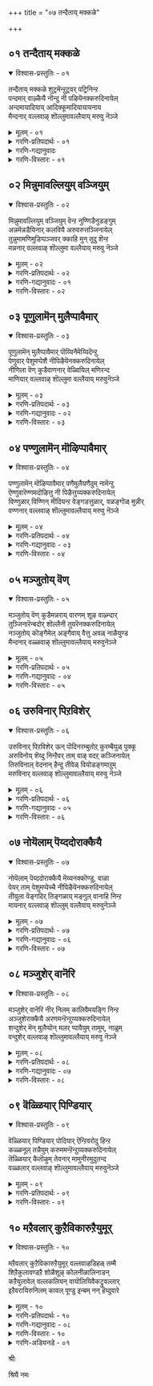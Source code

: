 +++
title = "०७ तन्दैताय् मक्कळे"

+++


## ०१ तन्दैताय् मक्कळे

<details open><summary>विश्वास-प्रस्तुतिः - ०१</summary>

तन्दैताय् मक्कळे शुट्रमॆन्ऱुट्रवर् पट्रिनिन्ऱ  
पन्दमार् वाऴ्कैयै नॊन्दु नी पऴियॆनक्करुदिनायेल्  
अन्दमायादियाय् आदिक्कूमादियायायनाय  
मैन्दनार् वल्लवाऴ् शॊल्लुमावल्लैयाय् मरुवु नॆञ्जे
</details>

<details><summary>मूलम् - ०१</summary>

तन्दैताय् मक्कळे शुट्रमॆन्ऱुट्रवर् पट्रिनिन्ऱ  
पन्दमार् वाऴ्कैयै नॊन्दु नी पऴियॆनक्करुदिनायेल्  
अन्दमायादियाय् आदिक्कूमादियायायनाय  
मैन्दनार् वल्लवाऴ् शॊल्लुमावल्लैयाय् मरुवु नॆञ्जे
</details>

<details><summary>गरणि-प्रतिपदार्थः - ०१</summary>

तन्दैताय् मक्कळे=तन्दॆ तायि मक्कळु ऎम्बवरे, शुट्रम्=बन्धुगळु, ऎन्ऱु=ऎन्दु, उट्रु=निजवागि\(यथार्थवागि\), अवर्=अवरन्नु, पट्रि=हिडिदुकॊण्डु, निन्ऱ=इरुव, पन्दम् आर्=बन्धनदिन्द कूडिरुव, वाऴ्कैयै-बाळ्वॆयन्नु, नॊन्दु=अनुभविसि\(नॊन्दु\)दवनागि, नी=नीनु, पऴि=अपहास्य, ऎन=ऎन्दु, करुदिनाय् एल्=भाविसिदॆयादरॆ, अन्दम्=अन्तवू, आदि=आदियू, आय्=आगिरुववनू, आदिक्कूम्=आ आदिगू सह, आदि आय्=आदियागिरुववनू, आयन्=गोपालनू, आय=आदवनाद, मैन्दनार्=सर्वेश्वरनु\(सर्वशक्तनु\)नॆलसिरुव, वल्लवाऴ्=तिरुवल्लवाऴ् ऎम्ब क्षेत्रवन्नु, शॊल्लुम् आ=हेळु\(हॊगळु\) त्तिरुवन्तॆ, वल्लै आय्= सामर्थ्यवन्नु पडॆदु, मरुवु=समाधानवन्नु पडॆ, नॆञ्जे=मनस्से.
</details>

<details><summary>गरणि-गद्यानुवादः</summary>

तन्दॆतायि मक्कळे बन्धुगळु ऎम्बुदु वास्तववॆन्दु अवरन्नु अण्टिकॊण्डु इरुव बन्धनदिन्द कूडिरुव बाळ्वॆयन्नु अनुभविसि नॊन्दवनागि \(इदॆल्लवू\) हास्यास्पदवॆन्दु भाविसिरुवॆयादरॆ,

अन्तवू आदियू आगिरुववनू, आ आदिगू सह आदियागिरुववनू, गोपालनू आद सर्वेश्वरनु\(सर्वशक्तनु\) नॆलसिरुव तिरुवल्लवाऴ् ऎम्ब क्षेत्रवन्नु हेळुत्ता हॊगळुत्ता इरुवन्तॆ सामर्थ्यवन्नु पडॆदु नॆम्मदियागिरु, मनवे\!\(१\)
</details>


<details><summary>गरणि-विस्तारः - ०१</summary>


मनुष्यनागि तानु बाळुत्तिरुव परिसरवे सारवत्तादद्दॆम्दू, ऎल्ल रीतिय सुखवू आनन्दवू अदरिन्दले दॊरॆयुवुदॆन्दू भाविसुत्ता, हागॆये नडॆदुकॊळ्ळुवुदु सामान्यवादद्दु. “संसार”ऎन्द कूडले “तन्दॆ, तायि, मडदि,मक्कळु मत्तु इवरिगॆ सम्बन्धिसिद नॆण्टरु, इष्टरु”ऎम्ब भावनॆ बरुत्तदॆ. इवरॊडनॆ कूडिबाळुवुदे निजवाद बाळ्वॆयॆन्दू, इतररॆल्लरू संसारिगळागि बाळुव हागॆये तानू बाळबेकॆन्दू आशिसि, मनुष्यनु सुलभवागॊ बिडिसिकॊळ्ळलागद बन्धनदल्लि सिक्किबीळुत्तानॆ. मॊदमॊदलु यावुदु सुखकरवॆन्दु कण्डुबरुवुदो आ संसारवे बरबरुत्त भरिसलारद दुःखसङ्कटगळिगॆ ईडुमाडुवुदॆन्दु अनुभवदिन्द तिळिद बळिकवे, अम्नुष्यनिगॆ संसारद विषयदल्लि जुगुप्सॆ हुट्टुवुदु. अदॊन्दु अपहास्यक्कॆ तन्नन्नु गुरिमाडुव सङ्कोलॆये हेगादरू माडि अदरिन्द तानु बिडुगडॆ हॊन्दलेबेकु ऎम्ब तिळिवळिकॆयुण्टागुवुदु. हीगॆ सिद्धवाद मनस्सन्नु, आध्यात्मद कडॆगॆ वालिद मत्तु आत्मोन्नतिगॆ तक्कद्दाद मनस्सु ऎन्नबहुदु. इन्थ मनस्सुळ्ळवरिगॆ आऴ्वाररु ई पाशुरदल्लि तम्म हितनुडिगळन्नु नीडुत्तिद्दारॆ.

आऴ्वाररु हेळुत्तारॆ- ई संसारक्कू, ई जगत्तिगू इडिय सृष्टिगू मत्तु अदॆल्लदर अन्तक्कू कारणनादवनु भगवन्त. अवने ऎल्लबगॆय आदिगू आदियादवनु. अवनॊब्बनिगे आदियू इल्ल, अन्त्यवू इल्ल. हिन्दॆ गोपालनागि, अद्भुतलीलॆयन्नु तोरिसिदवनू अवने. सर्वशक्तनाद, सर्वेश्वरनाद, परमपुरुषनू अवने. “तिरुवल्ल वाऴ्\(श्रीदेविय वल्लभनु नॆलसिरुव क्षेत्र\)मुन्ताद दिव्यक्षेत्रगळल्लि दिव्यसुन्दरनाद अर्चावतरैयागि अवने नॆलसिद्दानॆ. मनस्से, आ परमपुरुषनन्नू अवनु नॆलसिरुव क्षेत्रवन्नू ऎडॆबिडदॆ स्मरिसिकॊळ्ळुत्ता, नॆम्मदियागु. इदरिन्द निनगॆ संसारबन्धनवॆम्बुदु तानागि बिट्टुहोगुवुदु.

ई तिरुमॊऴियॆल्ल “तिरुवल्लवाऴ्” क्षेत्रद वर्णनॆगॆ मीसलु.
</details>


## ०२ मिन्नुमावल्लियुम् वञ्जियुम्

<details open><summary>विश्वास-प्रस्तुतिः - ०२</summary>

मिन्नुमावल्लियुम् वञ्जियुम् वॆन्ऱ नुण्णिडैनुडङ्गुम्  
अन्नमॆन्नडैयिनार् कलवियै अरुवरुत्तञ्जिनायेल्  
तुन्नुमामणिमुडिप्पञ्जवर् क्काहि मुन् तूदु शॆन्ऱ  
मन्ननार् वल्लवाऴ् शॊल्लुमा वल्लैयाय् मरुवु नॆञ्जे
</details>

<details><summary>मूलम् - ०२</summary>

मिन्नुमावल्लियुम् वञ्जियुम् वॆन्ऱ नुण्णिडैनुडङ्गुम्  
अन्नमॆन्नडैयिनार् कलवियै अरुवरुत्तञ्जिनायेल्  
तुन्नुमामणिमुडिप्पञ्जवर् क्काहि मुन् तूदु शॆन्ऱ  
मन्ननार् वल्लवाऴ् शॊल्लुमा वल्लैयाय् मरुवु नॆञ्जे
</details>

<details><summary>गरणि-प्रतिपदार्थः - ०२</summary>

मिन्नुम्=मिञ्चन्नू, मा=सुन्दरवाद, वल्लियुम्=बळ्ळियन्नू, वञ्जियुम्=बॆत्तवन्नू, वॆन्ऱ=जयिसुवन्थ, नुण्=सूक्ष्णवाद, इडै=नडुवु, नुडङ्गुम्=बळुकुवन्थ, अन्नम्=हंसद, मॆल् नडैयिनार्=मृदुवाद नडगॆयुळ्ळवर, कलवियै=कूडिकॆयन्नु, अरुवरुत्तु=बेसरपट्टु, अञ्जिनाय् एल्=अञ्जुवॆयादरॆ\(अञ्जिरुवॆयादरॆ\), तुन्नुम्=दट्टवागि हुदुगिरुव\(तुम्बिरुव\), मामणि=श्रेष्ठवाद रत्नगळ, मुडि=किरीटगळ, पञ्जवर् क्कु आहि=पाण्डवरिगॆ सहायकनागि, मुन्=हिन्दॆ ऒन्दु कालदल्लि, तूदु शॆन्ऱ=दौत्यवन्नु नडसिद,मन्ननार्=ऒडॆयनु नॆलसिरुव, वल्लवाऴ्=तिरुवल्लवाऴ् क्षेत्रवन्नु, शॊल्लुम्=हेळुवन्थ, वल्लै आय्=समर्थनागि, मरुवु=नॆल्लदिगॊळ्ळु, नॆञ्जे=मनस्से.
</details>

<details><summary>गरणि-गद्यानुवादः - ०१</summary>

मनस्से, मिञ्चन्नू सुन्दरवाद बळ्ळियन्नू बॆत्तवन्नू जयिसुवन्थ सूक्ष्णवाद नडुवु बळुकुवन्थ, हंसद मृदुवाद नडगॆयुळ्ळवर कूडिकॆयन्नु बेसरपट्टु अञ्जिरुवॆयादरॆ, दट्टवागि हुदुगि तुम्बिरुव श्रेष्ठवाद रत्नगळ किरीटगळ पाण्डवरिगॆ सहायकनागि हिन्दॆऒन्दु कालदल्लि, दौत्यवन्नु नडसिद ऒडॆयनु नॆलसिरुव तिरुवल्लवाऴ् क्षेत्रवन्नु हेळुवन्थ समर्थनागि नॆम्मदिगॊळ्ळु.\(२\)
</details>

<details><summary>गरणि-विस्तारः - ०२</summary>

हिन्दिन पाशुरदल्लि संसारद दुःखसङ्कटगळ विषयवन्नु ऎत्तिकॊळ्ळलायितु.

अदक्कॆ मूलवे स्त्रीयॆन्दू, अवळ मै सॊबगिन, नडगॆय वैयारद आकर्षणॆगळिगॆ ऒळगागुवुदरिन्दले मनुष्यनु संसारद कष्टदुःखगळल्लि सिक्किकॊळ्ळुत्तानॆन्दू, अदरल्लि जुगुप्सॆ हुट्टुववरॆगॆ भगवन्तन कडॆगॆ मनस्सु वालुवुदु सुलभवल्लवॆन्दू ई पाशुरदल्लि हेळलागिदॆ.

आऴ्वाररु हेळुत्तारॆ- मनस्से, निनगॆ बळुकुव नडुविन हंसनडगॆय सुन्दरियरॊडनॆ कलॆयुविकॆयिन्द बेसरबन्दिदॆये? अञ्जिकॆयन्नु अदु अञ्जिकॆयन्नु तन्दिदॆये? हागादल्लि नीनु तिरुवल्लवाऴ् मुन्ताद दिव्यस्थळगळल्लि नॆलसिरुव भगवन्तनन्नु, अवन दिव्याद्भुत चरित्रॆयन्नू, कल्याणगुणगळन्नू स्मरिसुत्ता नॆम्मदिगॊळ्ळु. इदे निनगॆ सन्दारद सङ्कोलॆयन्नु कडिदुहाकुवुदु. शाश्वतवाद सुखशान्तिगळु कैसेरुवुवु.

“काम”वन्नू जयिसुवुदु सुलभवल्लवॆन्दू अदक्कॆ भगवत्कृपॆ मुख्यवॆन्दू तिळिदवरु हेळुत्तारॆ. अदन्नु जयिसिद हॊरतु मनस्सु नॆम्मदिगॊळ्ळुवुदिल्ल. आद्दरिन्द यावुदु मॊदलु नडॆयबेकु? हॆण्णिन व्यामोहवन्नु अञ्जुवुदे, अदरल्लि बेसरगॊळ्ळुवुदे? अथवा, भगवन्तनन्नु कुरितु चिन्तिसलु यत्निसुवुदे? ई समस्यॆगॆ भगवन्तन चिन्तनॆये मॊदलु, अदे दिव्यौषधियॆम्बुदन्नु अर्थगर्भितवागि इल्लि हेळलागिदॆ ऎन्नबहुदे?
</details>


## ०३ पूणुलामॆन् मुलैप्पावैमार्

<details open><summary>विश्वास-प्रस्तुतिः - ०३</summary>

पूणुलामॆन् मुलैप्पावैमार् पॊय्यिनैमॆय्यिदॆन्ऱु  
पेणुवार् पेशुमप्पेशै नीपिऴैयॆनक्करुदिनायेल्  
नीणिला वॆण् कुडैवाणनार् वेळ्वियिल् मणिरन्द  
माणियार् वल्लवाऴ् शॊल्लुमा वल्लैयाय् मरुवुनॆञ्जे
</details>

<details><summary>मूलम् - ०३</summary>

पूणुलामॆन् मुलैप्पावैमार् पॊय्यिनैमॆय्यिदॆन्ऱु  
पेणुवार् पेशुमप्पेशै नीपिऴैयॆनक्करुदिनायेल्  
नीणिला वॆण् कुडैवाणनार् वेळ्वियिल् मणिरन्द  
माणियार् वल्लवाऴ् शॊल्लुमा वल्लैयाय् मरुवुनॆञ्जे
</details>

<details><summary>गरणि-प्रतिपदार्थः - ०३</summary>

पूण्=आभरणगळु, उलाम्=हरडिकॊण्डिरुव, मॆल्=कोमलवाद, मुलै=मॊलॆगळुळ्ळ, पावैमार्=हॆण्णुगळ, पॊय्यिनै=असत्यवन्नु, वञ्चनॆयन्नु, मॆय् इदु=सत्यवे इदु, ऎन्ऱु=ऎन्दु, पेणुवार्=नम्बि आदरिसुववरु,पेशुम्=आडुव, अप्पॆशै=आ मातुगळन्नॆल्ला

नी=नीनु, पिऴै=तप्पु, ऎन=ऎन्दु, करुदिनाय् एल्=भाविसिदॆयादरॆ\(भाविसुवॆयादरॆ\), नीळ्=विस्तारवाद, निला=बॆळदिङ्गळिन, वॆण् कुडै=बिळिगॊडॆय, वाणनार्=महनीयनादवन, महापुरुषनादवन, वेळ्वियिल्=यज्ञदल्लि, मण्=नॆलवन्नु, इरन्द=याचिसिद, माणीयार्=ब्रह्मचारिय, वल्लवाऴ्=तिरुवल्लवाऴ् क्षेत्रवन्नु कुरितु, शॊल्लुम्=हेळुवुदक्कॆ\(हेळुवन्थ\), वल्लै आय्=समर्थनागि, मरुवु=नॆल्लदियागिरु, नॆञ्जे=मनस्से.
</details>

<details><summary>गरणि-गद्यानुवादः - ०२</summary>

आभरणगळु हरदिकॊण्डिरुव कोमलवाद मॊलॆगळुळ्ळ हॆण्णुगळ असत्यवन्नु\(वञ्चनॆयन्नु\)सत्यवे इदु ऎन्दु नम्बि आदरिसुववरु आडुव आ मातुगळन्नॆल्ला नीनु तप्पु ऎन्दु भाविसुवॆ\(तिळिदुकॊळ्ळुवॆ\)यादरॆ, विस्तारवाद बॆळदिङ्गळिन बिळिगॊडॆय महापुरुषन यज्ञदल्लि नॆलवन्नु याचिसिद ब्रह्मचारिय तिरुवल्लवाऴ् क्षेत्रवन्नु कुरितु हेळुवन्थ समर्थनागि नॆम्मदियागिरु मनस्से.\(३\)
</details>

<details><summary>गरणि-विस्तारः - ०३</summary>

आऴ्वाररु हेळुत्तारॆ- मनस्से, आभरणगळिन्द अलङ्कृतवागिरुव कोमलवाद मॊलॆगळुळ्ळ सुन्दर युवतियर कपट वञ्चनॆगळन्नॆल्ला\(अवुगळॆल्लवू असत्यवे आदरू सह\) शुद्धवाद सत्यवॆन्दु नम्बुववरु इद्दारॆ. अदन्नु आदरिसुत्तारॆ, आशिसुत्तारॆ, अदरन्तॆ नडॆदुकॊळ्ळुत्तारॆ. अवरु आडुवुदु माडुवुदु तप्पु ऎम्बुदु आ जनरिगॆ अरिवागुवुदिल्ल. इदक्कॆ कारण अवर इन्द्रियचापल्यवे\! विषयलोलुपतॆये\!मनस्से, अवर मातुगळॆल्ल तप्पु, अवु सत्यक्कॆ दूरवादवु ऎन्दु निनगॆ मनवरिकॆयायितॆन्दरॆ, नीनु भगवच्चिन्तनॆगॆ अर्हनागुत्ती. महादानि ऎनिसिद बलिचक्रवर्तिय यज्ञशालॆयल्लि मूरडि नॆलवन्नु दानवागि बेडिद महावटुवागि रूपगॊण्ड भगवन्तनु नॆलसिरुव तिरुवल्लवाऴ् क्षेत्रवन्नु कुरितु ऎडॆबिडदॆ चिन्तिसलु समर्थनागुवॆ. हागॆ चिन्तिसुत्ता नीनु नॆम्मदि पडॆ. निनगॆ शाश्वतवाद शान्ति दॊरॆयुवुदु.
</details>


## ०४ पण्णुलामॆन् मॊऴिप्पावैमार्

<details open><summary>विश्वास-प्रस्तुतिः - ०४</summary>

पण्णुलामॆन् मॊऴिप्पावैमार् पणैमुलैयणैदुम् नामॆन्ऱु  
ऎण्णुवारॆण्णमदॊऴित्तु नी पिऴैत्तुय्यक्करुदिनायेल्  
विण्णुळार् विण्णिन् मीदियन्ऱ वेङ्गडत्तुळार्, वळङ्गॊळ् मुन्नीर्  
वण्णनार् वल्लवाऴ् शॊल्लुमावल्लैयाय् मरुवु नॆञ्जे
</details>

<details><summary>मूलम् - ०४</summary>

पण्णुलामॆन् मॊऴिप्पावैमार् पणैमुलैयणैदुम् नामॆन्ऱु  
ऎण्णुवारॆण्णमदॊऴित्तु नी पिऴैत्तुय्यक्करुदिनायेल्  
विण्णुळार् विण्णिन् मीदियन्ऱ वेङ्गडत्तुळार्, वळङ्गॊळ् मुन्नीर्  
वण्णनार् वल्लवाऴ् शॊल्लुमावल्लैयाय् मरुवु नॆञ्जे
</details>

<details><summary>गरणि-प्रतिपदार्थः - ०४</summary>

पण्=गानमाधुर्यदिन्द , उलाम्=तुम्बि मॆरॆयुव, मॆल्=कोमलवाद, मॊऴि=मातनाडुव, पावैमार्=हॆण्णुगळ, पणै=गडुसाद, दप्पनाद, मुलै=मॊलॆगळन्नु, अणैदुम्=आलिङ्गिसोण, नाम् ऎन्ऱु=नावु ऎन्दु, ऎण्णुवार्=चिन्तिसुववर, ऎण्णम् अदु=योचनॆगळन्नु, ऒऴित्तु=नीगि, नी=नीनु, पिऴैत्तु=बदुकि, उय्य=उज्जीवनगॊळ्ळलु, करुदिनाय् एल्=आशिसुवॆयादरॆ, विण्णुळार्=देवतॆगळु, \(नित्यसूरिगळु\), विण्णिन् मीदु=गगनदल्लि \(परमपददल्लि\), इयन्ऱ=निन्तु स्तुतिसुव, वेङ्गडत्तु=तिरुमलॆयल्लि, उळार्=नॆलसिरुववनू, वळम् कॊळ्=सुन्दरवाद, मुन्नीर् वण्णनार्=कडलवण्णदवनू नॆलसिरुव, वल्लवाऴ्=तिरुवल्लवाऴ् क्षेत्रवन्नु कुरितु, शॊल्लुम्=हेळुवन्तॆ, वल्लैयाय्=बल्लवनागि, मरुवु=नॆल्लदिगॊळ्ळु, नॆञ्जे=मनस्से.
</details>

<details><summary>गरणि-गद्यानुवादः - ०३</summary>

गानमाधुर्यदिन्द तुम्बि बॆळगुव कोमलवाद मातन्नाडुव हॆण्णुगळ गडुसाद\(दप्पनाद\)मॊलॆगळन्नु नावु आलिङ्गिसोणवॆन्दु चिन्तिसुववर हागॆ योचनॆयन्नु नीगि, नीनु बदुकि उज्जीवनगॊळ्ळलु आशिसुवॆयादरॆ, देवतॆगळु\(नित्यसूरिगळु\)गगनदल्लि\(परमपददल्लि\) निन्तु स्तुतिसुव तिरुवॆङ्कटगिरियल्लि नॆलसिरुववनू सुन्दरवाद कडलवण्णदवनू नॆलसिरुव तिरुवल्लवाळ् क्षेत्रवन्नुकुरितु हेळुवन्तॆ\(हॊगळि हाडुवन्तॆ\) बल्लवनागि नॆम्मदियागिरु मनस्से.\(४\)
</details>

<details><summary>गरणि-विस्तारः - ०४</summary>

इन्द्रियगळन्नु प्रचोदिसुवन्थ कॆलसगळल्लिये तॊडगिरुवुदन्नू, इन्द्रियचापल्यवन्ने हॆच्चिसिकॊळ्ळुत्ता होगुवुदन्नू, “बदुकु” ऎनिसुवुदिल्ल.

अदु “बदुके” अल्ल. अदरिन्द बरुवुदु अधोगतिये\! ऎणिकॆयिल्लदष्टु पुनर्जन्मद पुनरावर्तनॆये\! दुःखसङ्कटगळे\!

ऎडॆबिडदॆ भगवच्चिन्तनॆयल्लि कालकळॆयुवुदे निजवाद “बदुकु”. मनुष्यनन्नु सांसारिक बन्धनदिन्द उद्धरिसुवुदु अदे. ई निजवाद बदुकन्नू, आत्मोद्धारवन्नू पडॆयलॆत्निसुवुदे मनुष्यन गुरियागबेकु.

आऴ्वाररु हेळुत्तारॆ- मनस्से, किवियन्नु सॆळॆयुव मधुरवाद कण्ठवुळ्ळ, कण्णन्नु सॆळॆयुव देह\(रूप\) सौन्दर्यादिगळन्नुळ्ळ यौवनवतियर आलिङ्गनदल्लिये कालकळॆयोणवॆन्दु आशिसुववरु बहळ मन्दि. अवरु नडसुवुदु निजवाद बदुकल्ल. नीनु अवर हागॆये योचिसुवुदन्नू नडॆयुवुदन्नू आ जाडन्नु अनुकरिसुवुदन्नू बिट्टुबिडु. निजवाद बाळ्वॆयल्लि निनगॆ आसक्तियिरुवुदादरॆ, ई जन्मदल्लि आत्मोद्धारगॊळ्ळबेकादरॆ, नीनु भगवन्तनन्नु आश्रयिसु. अवनन्नुकुरितु चिन्तिसु. देवतॆगळू नित्यसूरिगळू पूजिसुवन्थ तिरुवॆङ्कटनायकनन्नु, अवन दिव्यसुन्दररूपवन्नु हॊगळिहाडुवुदन्नु बल्लवनागु. इदरिन्द निन्न जीवन उत्तमगॊळ्ळुवुदु. नीनु उद्धरगॊळ्ळुवॆ.
</details>


## ०५ मञ्जुतोय् वॆण्

<details open><summary>विश्वास-प्रस्तुतिः - ०५</summary>

मञ्जुतोय् वॆण् कुडैमन्नराय् वारणम् शूऴ वाऴ्न्दार्  
तुञ्जिनारॆन्बदोर् शॊल्लैनी तुयरॆनक्करुदिनायेल्  
नञ्जुतोय् कॊङ्गैमेल् अङ्गैवाय् वैत्तु अवळ् नाळैयुण्ड  
मैन्दनार् वळ्ळवाऴ् शॊल्लुमावल्लैयाय् मरुवुनॆञ्जे
</details>

<details><summary>मूलम् - ०५</summary>

मञ्जुतोय् वॆण् कुडैमन्नराय् वारणम् शूऴ वाऴ्न्दार्  
तुञ्जिनारॆन्बदोर् शॊल्लैनी तुयरॆनक्करुदिनायेल्  
नञ्जुतोय् कॊङ्गैमेल् अङ्गैवाय् वैत्तु अवळ् नाळैयुण्ड  
मैन्दनार् वळ्ळवाऴ् शॊल्लुमावल्लैयाय् मरुवुनॆञ्जे
</details>

<details><summary>गरणि-प्रतिपदार्थः - ०५</summary>

वॆण् कुडि=बॆळ्गॊडॆय, मन्नर् आय्=चक्रवर्तियागि,

वारणम् शूऴ=आनॆयबलदिन्द सुत्तुवरिदु,वाऴ्न्दार्=बाळिदवरन्नु, तुञ्जिनार्=नाशपडिसिदरु\(दीर्घ निद्दॆ माडिसिदरु\), ऎन्बदु ओर् शॊल्लै=ऎम्ब ऒन्दुमातन्नु \(विषयवन्नु\), नी=नीनु, तुयर् ऎन=दुःखद सङ्गति ऎन्दु, करुदिनाय् एल्=योचिसिदॆयादरॆ, नञ्जुतोय्=विषदिन्द तुम्बिरुव, कॊङ्गैमेल्=मॊलॆगळ मेलॆ, अम् कै वाय् वैत्तु=सुन्दरवाद कैगळन्नू बायन्नू इट्टु, अवळ्=अवळ, नाळै=आयुस्सन्ने, उण्ड-नुङ्गिद, मैन्दनार्=स्वामि\(परमपुरुषन\)य,
</details>

<details><summary>गरणि-गद्यानुवादः - ०४</summary>

मनस्से, मोडगळु मुसुकुवन्थ बॆळ्गॊडॆय चक्रवर्तियागि, आनॆय बलदिन्द सुत्तुवरिदु बाळिदवरन्नु मडियिसिदनु ऎम्ब ऒन्दु विषयवन्नु नीनु दुःखदसङ्गति ऎन्दु भाविसिदॆयादरॆ, विषदिन्द तुम्बिरुव मॊलॆगळ मेलॆ सुन्दरवाद कैगळन्नू बायन्नू इट्टु अवळ आयुस्सन्ने उण्डुबिट्ट परमपुरुषन तिरुवल्लवाऴ् क्षेत्रवन्नु कुरितु हेळुव हागॆ समर्थनागि नॆम्मदिगॊळ्ळु.\(५\)
</details>

<details><summary>गरणि-विस्तारः - ०५</summary>

“मेघमण्डलवन्नु मुट्टुवष्टु उन्नतवाद विशालवद श्वेतचछत्रदडियल्लि मॆरॆयुत्तिद्द इडियभरतखण्डद चक्रवर्तियाद दुर्योधनननू अवन वंशवन्नॆल्ला कॊल्लिसिबिट्टनल्ल\! भगवन्तन ई कार्यसाधुवे?”ऎन्दु प्रश्निसुववरू इद्दारॆ. युक्तवाद ऒन्दु निदर्शनवन्नु इल्लि हेळबहुदु. श्रीकृष्णनु पाण्डवर पक्षपातियादरॆ, अवन अण्णने आद बलरामनु कौरवर पक्षपातियागिद्द. कालक्कॆ सरियागि बलरामनु अवर बॆम्बलिगनागि ऒदगिबरलिल्ल,अष्टॆ. ई बगॆय मनोभाववुळ्ळवरिगॆ आऴ्वाररु ई पाशुरद मूलक उत्तमवाद समाधानवन्नु हेळुत्तिद्दारॆ.

आऴ्वाररु हेळुत्तारॆ- मनस्से, “चक्राधिपतियाद दुर्योधननन्नू अवन वंशवन्नू कॊल्लिसि हाकबहुदे? इदु यावन्याय? इदॊन्दु व्यसनद सङ्गति”ऎन्दु नीनु भाविसुवॆया? आ परमपुरुषने हसुगूसागिद्दाग, कंसनिन्द प्रेरितळागि मोसगारिकॆयिन्द यशोदॆयन्तॆ सुन्दररूपवन्नु तळॆदु, मॊलॆगळल्लि विषवन्नु तुम्बिकॊण्डु, अवनन्नु कॊल्ललु बन्दवळु पूतनि. स्वामियु तन्न सुन्दरवाद पुट्टुकैगळिन्द अवळ मॊलॆगळन्नु सवरित्ता, अदक्कॆ बायिहच्चि विषद हालन्ने सविदु उण्डनल्लवे? अवळ कृत्रिमक्कागि अवळ प्राणवन्नु हीरिबिट्टद्दु अन्यायवे? ई विषयवन्नु नीनु योचिसि, अरितु, हॊगळि हाडबल्लॆयादरॆ, नीनु नॆम्मदिगॊळ्ळुत्ती. आ परमपुरुषने ईग तिरुवल्लवाळ् मुन्ताद दिव्यक्षेत्रगळल्लि नॆलसिद्दानॆ. अवनन्नू, अवनु नॆलसिरुव क्षेत्रगळन्नू कुरितु ऎडॆबिडदॆ चिन्तिसुत्ता नॆम्मदिगॊळ्ळु.

भगवन्तनिगॆ पक्षपातविल्ल. ऎल्लरू अवनिगॆ ऒन्दे. अवनन्नु आश्रयिसिद सज्जनरिगॆ अवनु परम कृपाळु. ऎल्लबगॆयल्लू स्वामियु अवरन्नु रक्षिसुत्तानॆ. अवनन्नुद्धरिसुत्तानॆ. यारु सत्यधर्मगळिगॆ विरोधिगळो, यारन्नु सन्मार्गक्कॆ तरलु साध्यविल्लवो अवरन्नु शिक्षिसदॆ बिडुवुदिल्ल. भगवन्तन कॆलसवे इदु-दुष्तशिक्षण, शिष्टरक्षण.
</details>


## ०६ उरुविनार् पिऱविशेर्

<details open><summary>विश्वास-प्रस्तुतिः - ०६</summary>

उरुविनार् पिऱविशेर् ऊन् पॊदिनरम्बुतोऱ् कुरम्बैयुळ् पुक्कू  
अरुविनोय् शॆय्दु निन्ऱैवर् ताम् वाऴ् वदऱ् कञ्जिनायेल्  
तिरुविनाल् वेदनान् हैन्दु तीवेळ् वियोडङ्गमाऱुम्  
मरुविनार् वल्लवाऴ् शॊल्लुमावल्लैयाय् मरुवु नॆञ्जे
</details>

<details><summary>मूलम् - ०६</summary>

उरुविनार् पिऱविशेर् ऊन् पॊदिनरम्बुतोऱ् कुरम्बैयुळ् पुक्कू  
अरुविनोय् शॆय्दु निन्ऱैवर् ताम् वाऴ् वदऱ् कञ्जिनायेल्  
तिरुविनाल् वेदनान् हैन्दु तीवेळ् वियोडङ्गमाऱुम्  
मरुविनार् वल्लवाऴ् शॊल्लुमावल्लैयाय् मरुवु नॆञ्जे
</details>

<details><summary>गरणि-प्रतिपदार्थः - ०६</summary>

उरुविन्=रूपदिन्द, आर्=तुम्बि सुन्दरवागि, पिऱविशेर्=स्वभावदिन्द कूडि\(हुट्टुगुणदिन्द कूडि\)

ऊन्=मांसदिन्दलू, पॊदि=हुदुगिरुव, नरम्बु=नरगळिन्दलू, तोल्=चर्मद हॊदिकॆयिन्दलू उळ्ळ, कुरुम्बै=\(स्थूल\)देहवन्नु, उळ् पुक्कू=ऒळहॊक्कू, अरुवि=रूपविल्लदॆये, नोय् शॆय्दु=यातनॆयन्नुण्टु माडि, निन्ऱ=इरुव ऐवर् ताम्=पञ्चेन्द्रियगळु, वाऴ् वदऱ्कु=बाळुवुदक्कॆ, अञ्जिनाय् एल्=अञ्जिदॆयादरॆ, तिरुविनाल्-श्रीकारदिन्द कूडिरुव, वेदम् नान्गु=नाल्कु वेदगळन्नु, ऐन्दु ती वेळ्वियोडु- ऐदु अग्निगळन्नू, यज्ञगळन्नू, अङ्गम् आऱुम्=आरु वेदाङ्गगळन्नू, मरुविनार्=ऒट्टुगूडिसुववर\(स्वामिय\), वल्लवाऴ्=तिरुवल्लवाऴ् क्षेत्रवन्नु , शॊल्लुम्=हेळुव हागॆ, वल्लै आय्=समर्थनागि, मरुवु=नॆल्लदिगॊळ्ळु, नॆञ्जे=मनस्से.
</details>

<details><summary>गरणि-गद्यानुवादः - ०५</summary>

मनस्से, रूपदिन्दलू ,स्वभावदिन्दलू \(हुट्टुगुणदिन्दलू कूडि\) मांसदिन्दलू, हुदुगिरुव नरगळिन्दलू, चर्मद हॊदिकॆयिन्दलू कूडिरुव देहवन्नु ऒळहॊक्कू रूपविल्लदन्तॆये यातनॆयन्नुण्टु माडुत्ता इरुव पञ्चेन्द्रियगळु \(अल्लि\)बाळुवुदक्कॆ अञ्जुवॆ\(अञ्जिदॆ\)यादरॆ, श्रीयिन्द कूडि नाल्कु वेदगळन्नू ऐदु अग्निगळन्नू, ऐदु यज्ञगळन्नू, आरु वेदाङ्गगळन्नू ऒट्टुगूडिसुववरु नॆलसिरुव तिरुवल्लवाळ् क्षेत्रवन्नु हेळुव हागॆ समर्थनागि नॆम्मदिगॊळ्ळु.\(६\)
</details>

<details><summary>गरणि-विस्तारः - ०६</summary>

आऴ्वाररु हेळुत्तारॆ- मनस्से, मानवनिगॆ ऎल्लर कण्णिगॆ काणिसुव देहविदॆ. अदु मांस,मज्जॆ,रक्त,नर,चर्मगळिन्द आगिदॆ. अदक्कॆ ऒन्दु रूपविदॆ. हुट्टुगुण स्वभावगळिवॆ. कण्णु,किवि,मूगु,नालिगॆ,चर्मवॆम्ब हॊर इन्द्रियगळिवॆ. इवुगळल्लदॆ रूपविल्लदन्तिरुव पञ्चेन्द्रियगळु मानव देहद ऒळहॊक्कू, अदन्नु विषयगळल्लि \(ऎन्दरॆ शब्द,स्पर्श,रूप,रस,गन्धगळॆम्ब इन्द्रियार्थगळल्लि\)तॊडगिसि, नाना बगॆय यातनॆगॆ चापल्यक्कॆ, ईडुमाडुत्तवॆ. मनुष्यनन्नु अधोगतिगॆ सॆळॆयतक्कवु इवे. ई अधोगतियन्नु तप्पिसिकॊळ्ळबेकादरॆ,

दयास्वरूपळे आगिरुव श्रीदेवियिन्द कूडिरुव परम पुरुषनन्नु आश्रयिसबेकु. अवने नाल्कुवेदगळन्नू ऐदु अग्निगळन्नू,ऐदु यज्ञगळन्नू, आरु वेदाङ्गगळन्नू ऒट्टुगूडिसिरुववनु. \(ज्ञान,कर्म,भक्तिगळन्नु ऒन्दुगूडिसिरुववनु\)अवनन्नू, अवनु नॆलसिरुव दिव्यक्षेत्रगळन्नू कुरितु हॊगळि हाडुवन्थ सामर्थ्यवन्नु पडॆदुको, इदरिन्द निनगॆ इन्द्रियगळिन्द बरबहुदाद बाधॆयू अञ्जिकॆयू तॊलगिहोगुवुदु. निनगॆ नॆम्मदि बरुवुदु.
</details>


## ०७ नोयॆलाम् पॆय्ददोराक्कैयै

<details open><summary>विश्वास-प्रस्तुतिः - ०७</summary>

नोयॆलाम् पॆय्ददोराक्कैयै मॆय्यनक्कॊण्डु, वाळा  
पेयर् ताम् पेशुमप्पेच्चै नीपिऴैयॆनक्करुदिनायेल्  
तीयुला वॆङ्गदिर् तिङ्गळाय् मङ्गुल् वानाहि निन्ऱ  
मायनार् वल्लवाऴ् शॊल्लुम् वल्लैयाय् मरुवुनॆञ्जे
</details>

<details><summary>मूलम् - ०७</summary>

नोयॆलाम् पॆय्ददोराक्कैयै मॆय्यनक्कॊण्डु, वाळा  
पेयर् ताम् पेशुमप्पेच्चै नीपिऴैयॆनक्करुदिनायेल्  
तीयुला वॆङ्गदिर् तिङ्गळाय् मङ्गुल् वानाहि निन्ऱ  
मायनार् वल्लवाऴ् शॊल्लुम् वल्लैयाय् मरुवुनॆञ्जे
</details>

<details><summary>गरणि-प्रतिपदार्थः - ०७</summary>

नोय्=यातनॆगळन्नु, ऎलाम्-ऎल्लवन्नू, पॆय्ददु=तुम्बिकॊण्डिरुव\(कट्टिकॊण्डिरुव\), ओर् आक्कैयै=ऒन्दु देहवन्नु, मॆय् ऎन=निजवादद्दॆन्दु, कॊण्डु=ऎणिसि, वाळा=मौनवागि\(अलक्ष्यदिन्द व्यर्थवागि\), पेयर् ताम्=अविवेकिगळु, पेशुम्=आडुव, पेच्चै=मातन्नु, नी=नीनु, पिऴै=तप्पु,सुळ्ळु, ऎन=ऎन्दु, करुदिनाय् एल्=भाविसिदॆयादरॆ, ती उलाम्=ज्वलिसुत्तिरुव, वॆम् कदिर्=सूर्यनू, तिङ्गळ्=चन्द्रनू,आय्-आगि, मङ्गुल्=मोडगळिरुव, वान् आहि=आकाशवागि, निन्ऱ-इरुव, मायनार्=आश्चर्यकारकन, वल्लवाऴ्=तिरुवल्लवाऴ् क्षेत्रवन्नु कुरितु, शॊल्लुम्=हेळुवन्तॆ\(हेळुव हागॆ\), वल्लै आय्=बल्लॆयागि, मरुवु=नॆल्लदिगॊळ्ळु, नॆञ्जे=मनस्से.
</details>

<details><summary>गरणि-गद्यानुवादः - ०६</summary>

मनस्से, यातनॆगळॆल्लवन्नू तुम्बिट्टुकॊण्डिरुवुदॊन्दु देहवन्नू निजवादद्दॆन्दु भाविसि, व्यर्थवागि अविवेकिगळु अलक्ष्यदिन्द आडुव मातुगळन्नु नीनु तप्पु\(सुळ्ळु\)ऎन्दु भाविसुवॆयादरॆ, प्रज्वलिसुव सूर्यनू चन्द्रनू आगि, मोडगळिरुव गगनवू आगिरुव आश्चर्यकारकन तिरुवल्लवाळ् क्षेत्रवन्नु कुरितु हेळुव हागॆ समर्थनागि नॆम्मदिगॊळ्ळु.\(७\)
</details>

<details><summary>गरणि-विस्तारः - ०७</summary>

आऴ्वाररु हेळुत्तारॆ- मनस्से, ई मानव देहक्कॆ कट्टिट्टद्दु दुःखसङ्कटगळे. अवन्नु तुम्बिट्टुकॊण्डे बरुत्तदॆ ई देह\! ई देह शाश्वतवादद्दल्ल. इदु यावाग बिद्दुहोगुवुदो हेळुवुदक्कागुवुदिल्ल. इन्थ अशाश्वतवाद देहवन्ने शाश्वतवॆन्दू, इदर सुखभोगगळे निजवॆन्दू तिळिदु जीवन नडसुववरु अविवेकिगळु. अवर मातुगळॆल्लवू असड्डॆउअ मातुगळु. मनस्से, नीनु अवर मातुगळिगॆ किविगॊडबारदु. अवुगळॆल्ल तप्पुमातुगळु ऎन्दु नीनु तिळियुवॆयादरॆ, आध्यात्मिक जीवनदल्लि तॊदगलु नीनु समर्थनागुवॆ. प्रज्वलिसुव सूयनागि, बॆळगुव चन्द्रनागि आ सूर्यचन्द्ररू मोडगळू सञ्चरिसुव गगनवू तानागि आश्चर्यकारकनाद भगवन्तनन्नू मत्तु अवनु नॆलसिरुव तिरुवल्लवाळ् मुन्ताद दिव्यक्षेत्रगळन्नू कुरितु हॊगळि हाडबल्ल समर्थनागि नॆम्मदियागिरु. इदरिन्दले निन्न उद्धार.
</details>


## ०८ मञ्जुशेर् वानॆरि

<details open><summary>विश्वास-प्रस्तुतिः - ०८</summary>

मञ्जुशेर् वानॆरि नीर् निलम् कालिवैमयङ्गि निन्ऱ  
अञ्जुशेराक्कैयै अरणमन्ऱॆन्ऱुय्यक्करुदिनायेल्  
शन्दुशेर् मॆन् मुलैप्पॊन् मलर् प्पावैयुम् तामुम्, नाळुम्  
वन्दुशेर् वल्लवाऴ् शॊल्लुमावल्लैयाय् मरुवु नॆञ्जे
</details>

<details><summary>मूलम् - ०८</summary>

मञ्जुशेर् वानॆरि नीर् निलम् कालिवैमयङ्गि निन्ऱ  
अञ्जुशेराक्कैयै अरणमन्ऱॆन्ऱुय्यक्करुदिनायेल्  
शन्दुशेर् मॆन् मुलैप्पॊन् मलर् प्पावैयुम् तामुम्, नाळुम्  
वन्दुशेर् वल्लवाऴ् शॊल्लुमावल्लैयाय् मरुवु नॆञ्जे
</details>

<details><summary>गरणि-प्रतिपदार्थः - ०८</summary>

मञ्जुशेर्=मोडगळु कूडुव, वान्=बानु, ऎरि=बॆङ्कि, नीर्=नीरु, निलम्=नॆल, काल्, गाळि, इवै-इवुगळु, मय~घ्गि निन्ऱ=भ्रमिसि सेरिकॊण्डिरुव, अञ्जुशेर्=अञ्जिकॆयिन्द कूडिरुव, आक्कैयै=देहवन्नु, अरणम्=\(सुभद्रवाद\)कोटॆ, अन्ऱु=अल्ल

ऎन्ऱु=ऎन्दु भाविसि, उय्य=उज्जीवनगॊळ्ळलु, करुदिनाय् एल्=भाविसुवॆयादरॆ\(भाविसिदॆयादरॆ\), शन्दुशेर्-चन्दनदिन्द कूडिरुव, मॆन् मुलै=कोमलवाद मॊलॆगळ, पॊन् मलर्-सुन्दरवाद हूविन, पावियुम्=कन्निकॆयू, तामुम्=तावू \(भगवन्तनू\), नाळुम्=ऎडॆबिडदॆ, वन्दुशेर्=बन्दु नॆलसिरुव, वल्लवाऴ्=तिरुवल्लवाऴ् क्षेत्रवन्नु , शॊल्लुम्=हेळुव हागॆ, वल्लै आय्=समर्थनागि, मरुवु=नॆल्लदिगॊळ्ळु, नॆञ्जे=मनस्से.
</details>

<details><summary>गरणि-गद्यानुवादः - ०७</summary>

मनस्से, मोदगळु कूडुव् बानु,बॆङ्कि,नीरु,नॆल,गाळि-इवुगळु भ्रमिसि निन्तिरुव\(सेरिकॊण्डिरुव\) अञ्जिकॆयिन्द कूडिरुव देहवन्नु सुभद्रवाद कोटॆयल्लवॆन्दु भाविसि, नीनु उज्जीविसलु योचिसुवॆयादरॆ, चन्दन लेपितवाद कोमलवाद ,मॊलॆगळ सुन्दरवाद हूविन कन्निकॆयू तावू\(स्वामियू\)ऎडॆबिडदॆ बन्दु नॆलसिरुव तिरुवल्लवाळ् क्षेत्रवन्नु हेळुव हागॆ बल्लवनागि नॆम्मदियिन्दिरु.\(८\)
</details>

<details><summary>गरणि-विस्तारः - ०८</summary>

ऎडॆबिडदन्तॆ ऎल्लॆल्लियू हरडिकॊण्डिरुवुदु बानु. ऎल्लवन्नू सुट्टुबूदि माडुवुदु बॆङ्कि. ऎल्लवन्नू तोयिसुवुदु नीरु. ऎल्लवन्नू तन्नदागि तन्न हागॆये माडिकॊळ्ळुवुदु नॆल. निन्तल्लि निल्लदन्तॆ ऎल्लॆल्लियू चलिसुत्तिरुवुदु गाळि. इवु पञ्चभूतगळु. तम्मतम्म स्वभाववन्नु इवु मरॆतुबिडुबहुदे? इवक्केनादरू भ्रमॆयुण्टायिते? इवे ऒट्टुगूडि, मानव देहदल्लि नॆलसि, तमगॆ भिन्नवागि वर्तिसुत्तवॆयल्ल\!

आऴ्वाररु हेळुत्तारॆ- मनस्से, स्वभावतः परस्पर हॊन्दिकॆये इल्लदन्थ पञ्चभूतगळु हेगॆ भ्रमॆगॊण्डवो, काणॆ. इवैदू ऒट्टुगूडि अञ्जिकॆगॆ आकरवागिरुव ऒन्दॆडॆयल्लि सेरि मानव देहवगैदॆयल्ल\! ऎन्दिद्दरू अवु बेरॆबेरॆयागतक्कवे सरि\! अतन्त्रवाद ई मानव देहवन्नु सुभद्रवाद कोटॆ ऎन्दु भाविसबहुदे? अदरॊळगॆ “नानु”शाश्वतवागि नॆलॆगॊळ्ळुवॆनॆन्दु आशिसबहुदे? ई बगॆय योचनॆये अविवेक. मनस्से, नीनु उज्जीविसबेकॆन्दु आशिसुवॆयादरॆ, ई देहवन्नु भद्रवू शाश्वतवू आदद्दॆन्दु भाविसबेड. सुन्दरवाद हूविन कन्निकॆयागि, सॊबगिन गणियागि दयामूर्तियागि इरुव श्रीदेवियॊडगूडि भगवन्तनु तिरुवल्लवाळ् मुन्ताद दिव्यक्षेत्रगळल्लि नॆलसिद्दानष्टॆ.

नीणु स्वामिय स्वरूप स्वभावादिगळन्नू, अवन दिव्यक्षेत्रगळ हिरिमॆयन्नू कुरितु हॊगळि हाडबल्ल समर्थनागि, नॆम्मदियिन्दिरु. नीनु खण्डितवागि उज्जीवनगॊळ्ळुवॆ.
</details>


## ०९ वॆळ्ळियार् पिण्डियार्

<details open><summary>विश्वास-प्रस्तुतिः - ०९</summary>

वॆळ्ळियार् पिण्डियार् पोदियार् ऎन्ऱिवरोदु हिन्ऱ  
कळ्ळनूल् तन्नैयुम् करुममन्ऱॆन्ऱुय्यक्करुदिनायेल्  
तॆळ्ळियार् कैतॊऴुम् तेवनार् मामुनीरमुदुतन्द  
वळ्ळलार् वल्लवाऴ् शॊल्लुमावल्लैयाय् मरुवुनॆञ्जे
</details>

<details><summary>मूलम् - ०९</summary>

वॆळ्ळियार् पिण्डियार् पोदियार् ऎन्ऱिवरोदु हिन्ऱ  
कळ्ळनूल् तन्नैयुम् करुममन्ऱॆन्ऱुय्यक्करुदिनायेल्  
तॆळ्ळियार् कैतॊऴुम् तेवनार् मामुनीरमुदुतन्द  
वळ्ळलार् वल्लवाऴ् शॊल्लुमावल्लैयाय् मरुवुनॆञ्जे
</details>

<details><summary>गरणि-प्रतिपदार्थः - ०९</summary>

वॆळ्ळियार्-अज्ञानिगळु, पिण्डियार्=जैनरु, पोदियार्=बौद्धरु, ऎन्ऱु=ऎम्ब, इवर्-इवरु, ओदुहिन्ऱ=हेळुत्तिरुव\(ओदुत्तिरुव\), कळ्ळम् नूल् तन्नैयुम्=असत्यवाद शास्त्रगळन्नु, करुमम्=कर्तव्य, अन्ऱु=अल्ल, ऎन्ऱु=ऎन्दु, उय्य=उज्जीविसलु, करुदिनाय् एल्=भाविसिदॆयादरॆ, तॆळ्ळियार्=ज्ञानिगळु, तिळिवळिकॆयुळ्ळवरु, कैतॊऴुम्=पूजिसुव\(नमस्करिसुव\)तेवनार्=स्वामियादवनू, मामुनीर्=महाकडलिनिन्द, अमुदु=अमृतवन्नु, तन्द=तन्दुकॊट्ट, वळ्ळलार्=परम उदारियादवनू नॆलसिरुव, वल्लवाऴ्=तिरुवल्लवाऴ् क्षेत्रवन्नु कुरितु, शॊल्लुम्=हेळुव हागॆ, वल्लै आय्=बल्लवनागि, मरुवु=नॆल्लदिगॊळ्ळु, नॆञ्जे=मनस्से.
</details>

<details><summary>गरणि-विस्तारः - ०९</summary>

मनस्से, अज्ञानिगळु, जैनरु,बौद्धरु, ऎम्ब इवरु ओदुत्तिरुव \(हेळुत्तिरुव\) असत्यवाद शास्त्रगळन्नु कर्तव्यवल्लवॆन्दु नीनु भाविसिदॆयादरॆ, ज्ञानिगळु कैमुगियुव स्वामियादवनू, महाकडलिनिन्द अमृतवन्नु तन्दुकॊट्ट उदारियादवनू

नॆलसिरुव तिरुवल्लवाळ् क्षेत्रवन्नु कुरितु हेळुव हागॆ बल्लवनगि नॆम्मदियिन्दिरु.\(९\)

इतर दैवगळन्नु सर्वॆश्वरनॆन्दु नम्बि पूजिसुववरु अज्ञानिगळु. इवरल्लदॆ जैनरु,बौद्धरु वेदगळन्नु नम्बदवरु अदरन्तॆ नडॆयदॆ, अदन्नु सत्यवॆन्नदॆ इरुववरु. अवर शास्त्रग्रन्थगळे बेरॆ. अवु वेदक्कॆ दूर. अवरु वेदबाहिररु.

वेदगळन्नु ज्ञानभण्डारवॆन्दू वास्तववाद तिळिवळिकॆयॆन्दू नम्बि, अदरन्तॆ नडॆदुकॊळ्ळुववरु ज्ञानिगळु.

आऴ्वाररु हेळुत्तारॆ-मनस्से, जैनरु,बौद्धरु मत्तु इतर अज्ञानिगळु हेळुवुदन्नॆल्ला शास्त्रविहितवादद्दल्ल ऎन्दु नीनु भाविसुवॆयादरॆ, ज्ञानिगळु कैमुगियुववनू कडलिनिन्द अमृतवन्नु तन्दुकॊट्ट परम उदारियू आद स्वामियन्नू अवनु नॆलसिरुव दिव्यक्षेत्रगळन्नू कुरितु हेळबल्लवनागु. इदरिन्द निन्न आत्मोद्धारवागुवुदु.
</details>


## १० मऱैवलार् कुऱैविकारुऱैयुमूर्

<details open><summary>विश्वास-प्रस्तुतिः - १०</summary>

मऱैवलार् कुऱैविकारुऱैयुमूर् वल्लवाऴडिहळ् तम्मै  
शिऱैकुलावण्डऱै शोळैशूऴ् कोलनीळालिनाडन्  
कऱैयुलावेल् वल्लकलियन् वायॊलियिवैकट्रुवल्लार्  
इऱैवरायिरुनिलम् कावल् पूण्डु इन्बम् नन् हॆय्दुवारे
</details>

<details><summary>मूलम् - १०</summary>

मऱैवलार् कुऱैविकारुऱैयुमूर् वल्लवाऴडिहळ् तम्मै  
शिऱैकुलावण्डऱै शोळैशूऴ् कोलनीळालिनाडन्  
कऱैयुलावेल् वल्लकलियन् वायॊलियिवैकट्रुवल्लार्  
इऱैवरायिरुनिलम् कावल् पूण्डु इन्बम् नन् हॆय्दुवारे
</details>

<details><summary>गरणि-प्रतिपदार्थः - १०</summary>

मऱैवलार्=वेदगळन्नु बल्लवरू, कुऱैवु इलार्=\(याव बगॆय\) कॊरतॆगळु इल्लदवरू, उऱैयुम्=वासिसुव, ऊर्=ऊराद, वल्लवाऴ्=तिरुवल्लवाळ् क्षेत्रद, अडिहळ् तम्मै=स्वामियन्नु कुरितु, शिऱै=रॆक्कॆगळन्नुळ्ळ, कुला=आनन्ददिन्द सञ्चरिसुव, वण्डु=दुम्बिगळु, अऱै=गद्दल माडुव, शोलै शूऴ्=तोपुगळिन्द सुत्तुवरिदिरुव, कोलम्=सुन्दरवाद

नीळ्=विस्तारवाद, आलिनाडन्=तिरुवालिनाडिन ऒडॆयनू, कऱै=\(रक्तद\)कलॆयु, उलाम्=हरडिरुत्तले इरुव, वेल् वल्ल=वेलायुधवन्नु प्रयोगिसबल्लवनू आद, कलियन्=कलियन, वाय् ऒलि=बाय माताद, इवै=इवुगळन्नु, कट्रुवल्लार्=कलियबल्लवरु, इऱैवर् आय्=राजरागि, इरुनिलम्=विशालवाद भूमियन्नु, कावल् पूण्डु=आळिद बळिक, इन्बम्=आनन्दवन्नु, नन् हु=बहळ चॆन्नागि, ऎय्दुवारे = पडॆयुववरे आगुत्तारॆ.
</details>

<details><summary>गरणि-गद्यानुवादः - ०८</summary>

वेदगळन्नु बल्लवरू,याव बगॆय कॊरतॆयू इल्लदवरू वासिसुव ऊराद तिरुवल्लवाळ् क्षेत्रद स्वामियन्नु कुरितु, सॊबगिन रॆक्कॆगळुळ्ळ आनन्ददिन्द सञ्चरिसुव दुम्बिगळु गद्दलमाडुव तोपुगळिन्द सुत्तुवरिदिरुव सुन्दरवाद मत्तु विस्तारवाद तिरुवालिनाडिन ऒडॆयनू, रक्तद कलॆयु हरडिरुत्तले इरुव वेलायुधवन्नु प्रयोगिसबल्लवनू आद कलियनु\(तिरुमङ्गै आऴ्वाररु\) बाय माताद ई पाशुरगळन्नु कलियबल्लवरु राजरागि ई विशालवाद भूमियन्नु आळिद बळिक आनन्दवन्नु बहळ चॆन्नागि पडॆयुववरे आगुत्तारॆ.\(१०\)
</details>

<details><summary>गरणि-विस्तारः - १०</summary>

तिरुवल्लवाळ् क्षेत्रदल्लि वेदविद्वांसरिद्दारॆ. अवरु अल्लि नॆलसिरुव सर्वेश्वरन तिरुवडिगळन्नु निश्चलवागि आश्रयिसिद्दारॆ. भगवत्कृपॆयिन्द अवरिगॆ तम्म जीवनद मेलॆये पूर्तियाद हतोटि बन्दिदॆ. इदर फलवागि मनस्सु नॆम्मदिगॊण्डिदॆ. इहजीवनदल्लि सन्तुष्टियिदॆ. आद्दरिन्द तिरुवल्लवाळ् क्षेत्रवन्नू अल्लि नॆलसिरुव भगवन्तनन्नू कुरितु ऎडॆबिडदॆ हॊगळि हाडुत्तिरुवुदरिन्द, अदु हाडुववरॆल्लर मनस्सिन मेलॆयू खण्डितवागि सत्परिणामवन्ने उण्टुमाडुत्तदॆ.

“तिरुवल्लवाळ् क्षेत्रवन्नु कुरितु हॊगळि हाडबल्लवनागि नॆम्मदिगॊळ्ळु, मनस्से”-ऎम्बुदु ई तिरुमॊऴिय ऒन्दॊन्दु पाशुरक्कू पल्लवि. मनुष्यनु संसार तापत्रयगळन्नू इन्द्रियगळ पीडनॆयन्नू तप्पिसिकॊळ्ळलेबेकु. इदक्कॆ भगवन्तन अद्भुतलीलाविशेषगळन्नू, स्वरूप स्वभावगळन्नू, स्वामियु नॆलसिरुव दिव्यक्षेत्रगळन्नू ऎडॆबिडदॆ चिन्तिसुत्तिरबेकु. आत्मोद्धारक्कॆ इदॊन्दे सुलभवाद उपाय. भवरोगक्कॆल्ल इदॊन्दे दिव्यौषधि.

हीगॆ विवरिसि हेळिरुववनु कलियनु. अवनु सॊबगिनिन्द तुम्बिद तोपुगळिन्द सुत्तुवरिदिरुव मत्तु हाराडुत्ता, आनन्ददिन्द गद्दल माडुत्ता इरुव सुन्दरवाद दुम्बिगळिन्द तुम्बिरुव तिरुवालि नगरद ऒडॆयनु. वेलायुधवन्नु सुटियागि प्रयोगिसुवुदरल्लि निपुणनु.

कलियनु हेळिरुव ई हत्तुपाशुरगळन्नु चॆन्नागि कलितवरिगॆ इहलोकदल्लि राजर मर्यादॆ दॊरॆयुत्तदॆ. आ बळिक अवरु परमानन्दवन्ने सूरॆगॊळ्ळुववरागुत्तारॆ. हीगिदॆ ई तिरुमॊऴिगॆ फलश्रुति.
</details>

<details><summary>गरणि-अडियनडे - ०१</summary>

तन्दै, मिन्नुम्, पूण्,पण्, मञ्जु, उरुविन्, नोय्, मञ्जुशेर्, वॆळ्ळियार्, मऱै, \(मुन्दुऱ\)
</details>

श्रीः

श्रियै नमः
